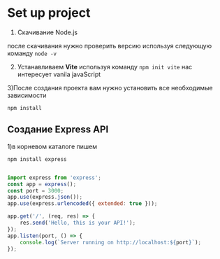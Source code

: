 # Set up project 

1) Скачивание Node.js
   
  после скачивания нужно проверить версию используя следующую команду ``` node -v ```

2) Устанавливаем **Vite** используя команду ```npm init vite```
   нас интересует vanila javaScript

3)После создания проекта вам нужно установить все необходимые зависимости

```npm install```

## Создание Express API

1)в корневом каталоге пишем 

```npm install express```

```js

import express from 'express';
const app = express();
const port = 3000;
app.use(express.json());
app.use(express.urlencoded({ extended: true }));

app.get('/', (req, res) => {
    res.send('Hello, this is your API!');
});
app.listen(port, () => {
    console.log(`Server running on http://localhost:${port}`);
});
```

